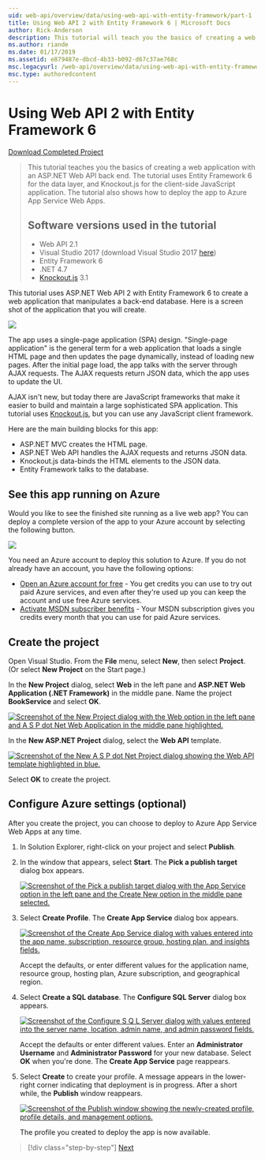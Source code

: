 ```yaml
---
uid: web-api/overview/data/using-web-api-with-entity-framework/part-1
title: Using Web API 2 with Entity Framework 6 | Microsoft Docs
author: Rick-Anderson
description: This tutorial will teach you the basics of creating a web application with an ASP.NET Web API back end. The tutorial uses Entity Framework 6 for the data lay...
ms.author: riande
ms.date: 01/17/2019
ms.assetid: e879487e-dbcd-4b33-b092-d67c37ae768c
msc.legacyurl: /web-api/overview/data/using-web-api-with-entity-framework/part-1
msc.type: authoredcontent
---
```

# Using Web API 2 with Entity Framework 6

[Download Completed Project](https://github.com/MikeWasson/BookService)

> This tutorial teaches you the basics of creating a web application with an ASP.NET Web API back end. The tutorial uses Entity Framework 6 for the data layer, and Knockout.js for the client-side JavaScript application. The tutorial also shows how to deploy the app to Azure App Service Web Apps.
>
> ## Software versions used in the tutorial
>
> - Web API 2.1
> - Visual Studio 2017 (download Visual Studio 2017 [here](https://visualstudio.microsoft.com/downloads/?utm_medium=microsoft&utm_source=docs.microsoft.com&utm_campaign=button+cta&utm_content=download+vs2017))
> - Entity Framework 6
> - .NET 4.7
> - [Knockout.js](http://knockoutjs.com/) 3.1

This tutorial uses ASP.NET Web API 2 with Entity Framework 6 to create a web application that manipulates a back-end database. Here is a screen shot of the application that you will create.

[![](part-1/_static/image2.png)](part-1/_static/image1.png)

The app uses a single-page application (SPA) design. "Single-page application" is the general term for a web application that loads a single HTML page and then updates the page dynamically, instead of loading new pages. After the initial page load, the app talks with the server through AJAX requests. The AJAX requests return JSON data, which the app uses to update the UI.

AJAX isn't new, but today there are JavaScript frameworks that make it easier to build and maintain a large sophisticated SPA application. This tutorial uses [Knockout.js](http://knockoutjs.com/), but you can use any JavaScript client framework.

Here are the main building blocks for this app:

- ASP.NET MVC creates the HTML page.
- ASP.NET Web API handles the AJAX requests and returns JSON data.
- Knockout.js data-binds the HTML elements to the JSON data.
- Entity Framework talks to the database.

## See this app running on Azure

Would you like to see the finished site running as a live web app? You can deploy a complete version of the app to your Azure account by selecting the following button.

[![](http://azuredeploy.net/deploybutton.png)](https://azuredeploy.net/?WT.mc_id=deploy_azure_aspnet&repository=https://github.com/tfitzmac/BookService)

You need an Azure account to deploy this solution to Azure. If you do not already have an account, you have the following options:

- [Open an Azure account for free](https://azure.microsoft.com/pricing/free-trial/?WT.mc_id=A443DD604) - You get credits you can use to try out paid Azure services, and even after they're used up you can keep the account and use free Azure services.
- [Activate MSDN subscriber benefits](https://azure.microsoft.com/pricing/member-offers/msdn-benefits-details/?WT.mc_id=A443DD604) - Your MSDN subscription gives you credits every month that you can use for paid Azure services.

## Create the project

Open Visual Studio. From the **File** menu, select **New**, then select **Project**. (Or select **New Project** on the Start page.)

In the **New Project** dialog, select **Web** in the left pane and **ASP.NET Web Application (.NET Framework)** in the middle pane. Name the project **BookService** and select **OK**.

[![Screenshot of the New Project dialog with the Web option in the left pane and A S P dot Net Web Application in the middle pane highlighted.](part-1/_static/image11.png)](part-1/_static/image11.png)

In the **New ASP.NET Project** dialog, select the **Web API** template.

[![Screenshot of the New A S P dot Net Project dialog showing the Web API template highlighted in blue.](part-1/_static/image12.png)](part-1/_static/image12.png)

Select **OK** to create the project.

## Configure Azure settings (optional)

After you create the project, you can choose to deploy to Azure App Service Web Apps at any time. 

1. In Solution Explorer, right-click on your project and select **Publish**.

2. In the window that appears, select **Start**. The **Pick a publish target** dialog box appears.

   [![Screenshot of the Pick a publish target dialog with the App Service option in the left pane and the Create New option in the middle pane selected.](part-1/_static/image14.png)](part-1/_static/image14.png)

3. Select **Create Profile**. The **Create App Service** dialog box appears.

   [![Screenshot of the Create App Service dialog with values entered into the app name, subscription, resource group, hosting plan, and insights fields.](part-1/_static/image15.png)](part-1/_static/image15.png)

   Accept the defaults, or enter different values for the application name, resource group, hosting plan, Azure subscription, and geographical region. 

4. Select **Create a SQL database**. The **Configure SQL Server** dialog box appears. 

   [![Screenshot of the Configure S Q L Server dialog with values entered into the server name, location, admin name, and admin password fields.](part-1/_static/image16.png)](part-1/_static/image16.png)

   Accept the defaults or enter different values. Enter an **Administrator Username** and **Administrator Password** for your new database. Select **OK** when you're done. The **Create App Service** page reappears.

5. Select **Create** to create your profile. A message appears in the lower-right corner indicating that deployment is in progress. After a short while, the **Publish** window reappears.

    [![Screenshot of the Publish window showing the newly-created profile, profile details, and management options.](part-1/_static/image17.png)](part-1/_static/image17.png)
   
    The profile you created to deploy the app is now available. 

> [!div class="step-by-step"]
> [Next](part-2.md)
